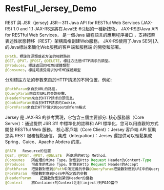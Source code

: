 # RestFul_Jersey_Demo

REST 與 JSR（jersey)
JSR－311 Java API for RESTful Web Services (JAX-RS) 1.0 and 1.1
JAX-RS是將在JavaEE 6引起的一種新技術。
JAX-RS即Java API for RESTful Web Services，
是一個Java 編程語言的應用程序接口 ，支持按照表述性狀態轉移（REST）架構風格創建Web服務。
JAX-RS使用了Java SE5引入的Java標註來簡化Web服務的客戶端和服務端 的開發和部署。

```java
@Path，標註資源類或者方法的相對路徑 　　
@GET，@PUT，@POST，@DELETE，標註方法是HTTP請求的類型。　　
@Produces，標註返回的MIME媒體類型 　　
@Consumes，標註可接受請求的MIME媒體類型
```

分別標註方法的參數來自於HTTP請求的不同位置，例如:
```java
@PathParam來自於URL的路徑，
@QueryParam來自於URL的查詢參數，
@HeaderParam來自於HTTP請求的頭信息，
@CookieParam來自於HTTP請求的Cookie，
@FormParam來自於HTTP請求的post的form格式
```

Jersey 是 JAX-RS 的參考實現，它包含三個主要部分:
核心服務器（Core Server）：通過提供 JSR 311 中標準化的註釋和 API 標準化，您可以用直觀的方式開發 RESTful Web 服務。
核心客戶端（Core Client）：Jersey 客戶端 API 幫助您與 REST 服務輕鬆通信。
集成（Integration）：Jersey 還提供可以輕鬆集成 Spring、Guice、Apache Abdera 的庫。

```java
@PATH   Resource的位置
@GET, @POST, @PUT, @DELETE  所處理的Http Method。
@Consumes   所處理的Mime Type。對應到Http Request Header的Content-Type
@Produces   可產生的Mime Type。對應到Http Request Header的Accept
@PathParam  把變數對應到@Path中所定義的參數@QueryParam把變數對應到URI中的QueryString所定義的參數
@FormParam  把變數對應到Form中所定義的參數
@HeaderParam    把變數對應到某個Header的變數
@Context    將Container的Context注射(inject)到POJO當中
```